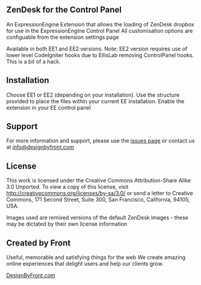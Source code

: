 ## ZenDesk for the Control Panel ##
An ExpressionEngine Extension that allows the loading of ZenDesk dropbox for use in the ExpressionEngine Control Panel
All customisation options are configuable from the extension settings page

Available in both EE1 and EE2 versions.
Note: EE2 version requires use of lower level CodeIgniter hooks due to EllisLab removing ControlPanel hooks. This is a bit of a hack.


## Installation ##

Choose EE1 or EE2 (depending on your installation).
Use the structure provided to place the files within your current EE installation.
Enable the extension in your EE control panel


## Support ##

For more information and support, please use the [issues page](http://github.com/designbyfront/ZenDesk-Dropbox-for-ExpressionEngine/issues) or contact us at info@designbyfront.com


## License ##

This work is licensed under the Creative Commons Attribution-Share Alike 3.0 Unported.
To view a copy of this license, visit http://creativecommons.org/licenses/by-sa/3.0/
or send a letter to Creative Commons, 171 Second Street, Suite 300,
San Francisco, California, 94105, USA.

Images used are remixed versions of the default ZenDesk images - these may be dictated by their own license information


## Created by Front ###

Useful, memorable and satisfying things for the web
We create amazing online experiences that delight users and help our clients grow.

[DesignByFront.com](http://www.designbyfront.com)